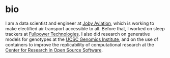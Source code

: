 # bio

I am a data scientist and engineer at 
[Joby Aviation](https://www.jobyaviation.com/), which is working to make electified air
transport accessible to all. Before that, I worked on sleep trackers at 
[Fullpower Technologies](https://www.fullpower.com/home/business).
I also did research on generative models for genotypes at the 
[UCSC Genomics Institute](https://ucscgenomics.soe.ucsc.edu/), 
and on the use of containers to improve the replicability of computational research at 
the [Center for Research in Open Source Software](https://cross.ucsc.edu/).